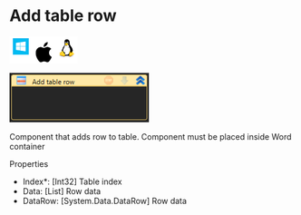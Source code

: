 # Add table row

![](<../../../.gitbook/assets/image (18).png>)

![](<../../../.gitbook/assets/image (186).png>)



Component that adds row to table. Component must be placed inside Word container

Properties

* Index\*: \[Int32] Table index
* Data: \[List] Row data
* DataRow: \[System.Data.DataRow] Row data
